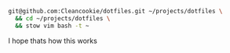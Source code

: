 ```sh
git@github.com:Cleancookie/dotfiles.git ~/projects/dotfiles \
  && cd ~/projects/dotfiles \
  && stow vim bash -t ~
```

I hope thats how this works
